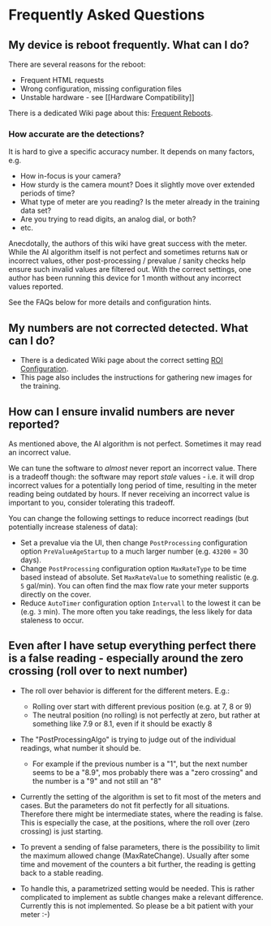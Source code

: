# Frequently Asked Questions

## My device is reboot frequently. What can I do?

There are several reasons for the reboot:

* Frequent HTML requests
* Wrong configuration, missing configuration files
* Unstable hardware - see [[Hardware Compatibility]]

There is a dedicated Wiki page about this: [Frequent Reboots](https://jomjol.github.io/AI-on-the-edge-device-docs/Frequent-Reboots/).


### How accurate are the detections?

It is hard to give a specific accuracy number. It depends on many factors, e.g.

* How in-focus is your camera?
* How sturdy is the camera mount? Does it slightly move over extended periods of time?
* What type of meter are you reading? Is the meter already in the training data set?
* Are you trying to read digits, an analog dial, or both?
* etc.

Anecdotally, the authors of this wiki have great success with the meter. While the AI algorithm itself is not perfect and sometimes returns `NaN` or incorrect values, other post-processing / prevalue / sanity checks help ensure such invalid values are filtered out. With the correct settings, one author has been running this device for 1 month without any incorrect values reported. 

See the FAQs below for more details and configuration hints.


## My numbers are not corrected detected. What can I do?

* There is a dedicated Wiki page about the correct setting [ROI Configuration](https://jomjol.github.io/AI-on-the-edge-device-docs/ROI-Configuration/).
* This page also includes the instructions for gathering new images for the training.

## How can I ensure invalid numbers are never reported?

As mentioned above, the AI algorithm is not perfect. Sometimes it may read an incorrect value.

We can tune the software to _almost_ never report an incorrect value. There is a tradeoff though: the software may report _stale_ values - i.e. it will drop incorrect values for a potentially long period of time, resulting in the meter reading being outdated by hours. If never receiving an incorrect value is important to you, consider tolerating this tradeoff.

You can change the following settings to reduce incorrect readings (but potentially increase staleness of data):
* Set a prevalue via the UI, then change `PostProcessing` configuration option `PreValueAgeStartup` to a much larger number (e.g. `43200` = 30 days).
* Change `PostProcessing` configuration option `MaxRateType` to be time based instead of absolute. Set `MaxRateValue` to something realistic (e.g. `5` gal/min). You can often find the max flow rate your meter supports directly on the cover.
* Reduce `AutoTimer` configuration option `Intervall` to the lowest it can be (e.g. `3` min). The more often you take readings, the less likely for data staleness to occur.

## Even after I have setup everything perfect there is a false reading - especially around the zero crossing (roll over to next number)
* The roll over behavior is different for the different meters. E.g.:
  * Rolling over start with different previous position (e.g. at 7, 8 or 9)
  * The neutral position (no rolling) is not perfectly at zero, but rather at something like 7.9 or 8.1, even if it should be exactly 8

* The "PostProcessingAlgo" is trying to judge out of the individual readings, what number it should be. 
  * For example if the previous number is a "1", but the next number seems to be a "8.9", mos probably there was a "zero crossing" and the number is a "9" and not still an "8"

* Currently the setting of the algorithm is set to fit most of the meters and cases. But the parameters do not fit perfectly for all situations. Therefore there might be intermediate states, where the reading is false. 
  This is especially the case, at the positions, where the roll over (zero crossing) is just starting.
* To prevent a sending of false parameters, there is the possibility to limit the maximum allowed change (MaxRateChange).
  Usually after some time and movement of the counters a bit further, the reading is getting back to a stable reading.
* To handle this, a parametrized setting would be needed. This is rather complicated to implement as subtle changes make a relevant difference. Currently this is not implemented. 
  So please be a bit patient with your meter :-)





